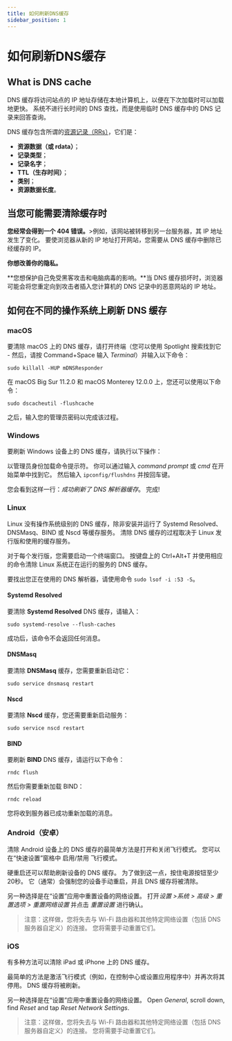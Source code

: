 ```yaml
---
title: 如何刷新DNS缓存
sidebar_position: 1
---
```


# 如何刷新DNS缓存

## What is DNS cache

DNS 缓存将访问站点的 IP 地址存储在本地计算机上，以便在下次加载时可以加载地更快。 系统不进行长时间的 DNS 查找，而是使用临时 DNS 缓存中的 DNS 记录来回答查询。

DNS 缓存包含所谓的[资源记录（RRs）](https://en.wikipedia.org/wiki/Domain_Name_System#Resource_records)，它们是：

* **资源数据（或 rdata）**；
* **记录类型**；
* **记录名字**；
* **TTL（生存时间）**；
* **类别**；
* **资源数据长度**。

## 当您可能需要清除缓存时

**您经常会得到一个 404 错误。**>例如，该网站被转移到另一台服务器，其 IP 地址发生了变化。 要使浏览器从新的 IP 地址打开网站，您需要从 DNS 缓存中删除已经缓存的 IP。

**你想改善你的隐私。**

**您想保护自己免受黑客攻击和电脑病毒的影响。**当 DNS 缓存损坏时，浏览器可能会将您重定向到攻击者插入您计算机的 DNS 记录中的恶意网站的 IP 地址。

## 如何在不同的操作系统上刷新 DNS 缓存

### macOS

要清除 macOS 上的 DNS 缓存，请打开终端（您可以使用 Spotlight 搜索找到它 - 然后，请按 Command+Space 输入 *Terminal*）并输入以下命令：

`sudo killall -HUP mDNSResponder`

在 macOS Big Sur 11.2.0 和 macOS Monterey 12.0.0 上，您还可以使用以下命令：

`sudo dscacheutil -flushcache`

之后，输入您的管理员密码以完成该过程。

### Windows

要刷新 Windows 设备上的 DNS 缓存，请执行以下操作：

以管理员身份加载命令提示符。 你可以通过输入 *command prompt* 或 *cmd* 在开始菜单中找到它。 然后输入 `ipconfig/flushdns` 并按回车键。

您会看到这样一行：*成功刷新了 DNS 解析器缓存*。 完成!

### Linux

Linux 没有操作系统级别的 DNS 缓存，除非安装并运行了 Systemd Resolved、DNSMasq、BIND 或 Nscd 等缓存服务。 清除 DNS 缓存的过程取决于 Linux 发行版和使用的缓存服务。

对于每个发行版，您需要启动一个终端窗口。 按键盘上的 Ctrl+Alt+T 并使用相应的命令清除 Linux 系统正在运行的服务的 DNS 缓存。

要找出您正在使用的 DNS 解析器，请使用命令 `sudo lsof -i :53 -S`。

#### Systemd Resolved

要清除 **Systemd Resolved** DNS 缓存，请输入：

`sudo systemd-resolve --flush-caches`

成功后，该命令不会返回任何消息。

#### DNSMasq

要清除 **DNSMasq** 缓存，您需要重新启动它：

`sudo service dnsmasq restart`

#### Nscd

要清除 **Nscd** 缓存，您还需要重新启动服务：

`sudo service nscd restart`

#### BIND

要刷新 **BIND** DNS 缓存，请运行以下命令：

`rndc flush`

然后你需要重新加载 BIND：

`rndc reload`

您将收到服务器已成功重新加载的消息。

### Android（安卓）

清除 Android 设备上的 DNS 缓存的最简单方法是打开和关闭飞行模式。 您可以在“快速设置”窗格中 启用/禁用 飞行模式。

硬重启还可以帮助刷新设备的 DNS 缓存。 为了做到这一点，按住电源按钮至少20秒。 它（通常）会强制您的设备手动重启，并且 DNS 缓存将被清除。

另一种选择是在“设置”应用中重置设备的网络设置。 打开*设置 >系统 > 高级 > 重置选项 > 重置网络设置* 并点击 *重置设置* 进行确认。

> 注意：这样做，您将失去与 Wi-Fi 路由器和其他特定网络设置（包括 DNS 服务器自定义）的连接。 您将需要手动重置它们。

### iOS

有多种方法可以清除 iPad 或 iPhone 上的 DNS 缓存。

最简单的方法是激活飞行模式（例如，在控制中心或设置应用程序中）并再次将其停用。 DNS 缓存将被刷新。

另一种选择是在“设置”应用中重置设备的网络设置。 Open *General*, scroll down, find *Reset* and tap *Reset Network Settings*.

> 注意：这样做，您将失去与 Wi-Fi 路由器和其他特定网络设置（包括 DNS 服务器自定义）的连接。 您将需要手动重置它们。